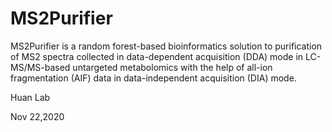 # MS2Purifier

MS2Purifier is a random forest-based bioinformatics solution to purification of MS2 spectra collected in data-dependent acquisition (DDA) mode in LC-MS/MS-based untargeted metabolomics with the help of all-ion fragmentation (AIF) data in data-independent acquisition (DIA) mode.

Huan Lab

Nov 22,2020
